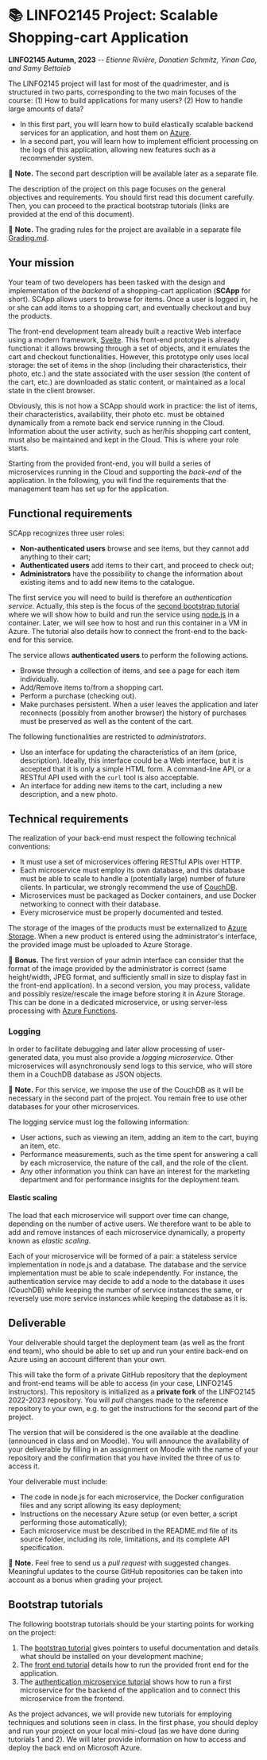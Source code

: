 # :books: LINFO2145 Project: Scalable Shopping-cart Application

**LINFO2145 Autumn, 2023** -- *Etienne Rivière, Donatien Schmitz, Yinan Cao, and Samy Bettaieb*

The LINFO2145 project will last for most of the quadrimester, and is structured in two parts, corresponding to the two main focuses of the course: (1) How to build applications for many users? (2) How to handle large amounts of data?

- In this first part, you will learn how to build elastically scalable backend services for an application, and host them on [Azure](https://azure.microsoft.com/en-us/global-infrastructure/).
- In a second part, you will learn how to implement efficient processing on the logs of this application, allowing new features such as a recommender system.

:pencil: **Note.** The second part description will be available later as a separate file.
<!-- [is available as a separate file](README-part2.md). -->

The description of the project on this page focuses on the general objectives and requirements.
You should first read this document carefully.
Then, you can proceed to the practical bootstrap tutorials (links are provided at the end of this document).

:pencil: **Note.** The grading rules for the project are available in a separate file [Grading.md](Grading.md).

## Your mission

Your team of two developers has been tasked with the design and implementation of the *backend* of a shopping-cart application (**SCApp** for short).
SCApp allows users to browse for items.
Once a user is logged in, he or she can add items to a shopping cart, and eventually checkout and buy the products.

The front-end development team already built a reactive Web interface using a modern framework, [Svelte](https://svelte.dev/).
This front-end prototype is already functional: it allows browsing through a set of objects, and it emulates the cart and checkout functionalities.
However, this prototype only uses local storage: the set of items in the shop (including their characteristics, their photo, etc.) and the state associated with the user session (the content of the cart, etc.) are downloaded as static content, or maintained as a local state in the client browser.

Obviously, this is not how a SCApp should work in practice: the list of items, their characteristics, availability, their photo etc. must be obtained dynamically from a remote back end service running in the Cloud.
Information about the user activity, such as her/his shopping cart content, must also be maintained and kept in the Cloud.
This is where your role starts.

Starting from the provided front-end, you will build a series of microservices running in the Cloud and supporting the *back-end* of the application.
In the following, you will find the requirements that the management team has set up for the application.

## Functional requirements

SCApp recognizes three user roles:

- **Non-authenticated users** browse and see items, but they cannot add anything to their cart;
- **Authenticated users** add items to their cart, and proceed to check out;
- **Administrators** have the possibility to change the information about existing items and to add new items to the catalogue.

The first service you will need to build is therefore an *authentication service*.
Actually, this step is the focus of the [second bootstrap tutorial](tutorials/02_ProjectSetup_AuthenticationService.md) where we will show how to build and run the service using [node.js](https://nodejs.org/en/) in a container.
Later, we will see how to host and run this container in a VM in Azure.
The tutorial also details how to connect the front-end to the back-end for this service.

The service allows **authenticated users** to perform the following actions.

- Browse through a collection of items, and see a page for each item individually.
- Add/Remove items to/from a shopping cart.
- Perform a purchase (checking out).
- Make purchases persistent. When a user leaves the application and later reconnects (possibly from another browser) the history of purchases must be preserved as well as the content of the cart.

The following functionalities are restricted to *administrators*.

- Use an interface for updating the characteristics of an item (price, description). Ideally, this interface could be a Web interface, but it is accepted that it is only a simple HTML form. A command-line API, or a RESTful API used with the `curl` tool is also acceptable.
- An interface for adding new items to the cart, including a new description, and a new photo.

## Technical requirements

The realization of your back-end must respect the following technical conventions:

- It must use a set of microservices offering RESTful APIs over HTTP.
- Each microservice must employ its own database, and this database must be able to scale to handle a (potentially large) number of future clients. In particular, we strongly recommend the use of [CouchDB](http://couchdb.apache.org).
- Microservices must be packaged as Docker containers, and use Docker networking to connect with their database.
- Every microservice must be properly documented and tested.

The storage of the images of the products must be externalized to [Azure Storage](https://docs.microsoft.com/en-us/azure/storage/).
When a new product is entered using the administrator's interface, the provided image must be uploaded to Azure Storage.

:gift: **Bonus.** The first version of your admin interface can consider that the format of the image provided by the administrator is correct (same height/width, JPEG format, and sufficiently small in size to display fast in the front-end application).
In a second version, you may process, validate and possibly resize/rescale the image before storing it in Azure Storage.
This can be done in a dedicated microservice, or using server-less processing with [Azure Functions](https://azure.microsoft.com/en-us/services/functions/).

### Logging

In order to facilitate debugging and later allow processing of user-generated data, you must also provide a *logging microservice*.
Other microservices will asynchronously send logs to this service, who will store them in a CouchDB database as JSON objects.

:pencil: **Note.** For this service, we impose the use of the CouchDB as it will be necessary in the second part of the project.
You remain free to use other databases for your other microservices.

The logging service must log the following information:

- User actions, such as viewing an item, adding an item to the cart, buying an item, etc.
- Performance measurements, such as the time spent for answering a call by each microservice, the nature of the call, and the role of the client.
- Any other information you think can have an interest for the marketing department and for performance insights for the deployment team.

#### Elastic scaling

The load that each microservice will support over time can change, depending on the number of active users.
We therefore want to be able to add and remove instances of each microservice dynamically, a property known as *elastic scaling*.

Each of your microservice will be formed of a pair: a stateless service implementation in node.js and a database.
The database and the service implementation must be able to scale independently.
For instance, the authentication service may decide to add a node to the database it uses (CouchDB) while keeping the number of service instances the same, or reversely use more service instances while keeping the database as it is.

## Deliverable

Your deliverable should target the deployment team (as well as the front end team), who should be able to set up and run your entire back-end on Azure using an account different than your own.

This will take the form of a private GitHub repository that the deployment and front-end teams will be able to access (in your case, LINFO2145 instructors).
This repository is initialized as a **private fork** of the LINFO2145 2022-2023 repository.
You will *pull* changes made to the reference repository to your own, e.g. to get the instructions for the second part of the project.

The version that will be considered is the one available at the deadline (announced in class and on Moodle).
You will announce the availability of your deliverable by filling in an assignment on Moodle with the name of your repository and the confirmation that you have invited the three of us to access it.

Your deliverable must include:

- The code in node.js for each microservice, the Docker configuration files and any script allowing its easy deployment;
- Instructions on the necessary Azure setup (or even better, a script performing those automatically);
- Each microservice must be described in the README.md file of its source folder, including its role, limitations, and its complete API specification.

:pencil: **Note.** Feel free to send us a *pull request* with suggested changes.
Meaningful updates to the course GitHub repositories can be taken into account as a bonus when grading your project.

## Bootstrap tutorials

The following bootstrap tutorials should be your starting points for working on the project:

1. The [bootstrap tutorial](tutorials/README.md) gives pointers to useful documentation and details what should be installed on your development machine;
1. The [front end tutorial](tutorials/01_ProjectSetup_FrontEnd.md) details how to run the provided front end for the application.
1. The [authentication microservice tutorial](tutorials/02_ProjectSetup_AuthenticationService.md) shows how to run a first microservice for the backend of the application and to connect this microservice from the frontend.

As the project advances, we will provide new tutorials for employing techniques and solutions seen in class.
In the first phase, you should deploy and run your project on your local mini-cloud (as we have done during tutorials 1 and 2).
We will later provide information on how to access and deploy the back end on Microsoft Azure.
